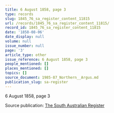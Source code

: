 ```yaml
---
title: 6 August 1858, page 3
type: records
slug: 1845_76_sa_register_content_11815
url: /records/1845_76_sa_register_content_11815/
record_id: 1845_76_sa_register_content_11815
date: '1858-08-06'
date_display: null
volume: null
issue_number: null
page: '3'
article_type: other
issue_reference: 6 August 1858, page 3
people_mentioned: []
places_mentioned: []
topics: []
source_document: 1985-87_Northern__Argus.md
publication_slug: sa-register
---
```


6 August 1858, page 3

Source publication: [The South Australian Register](/publications/sa-register/)

